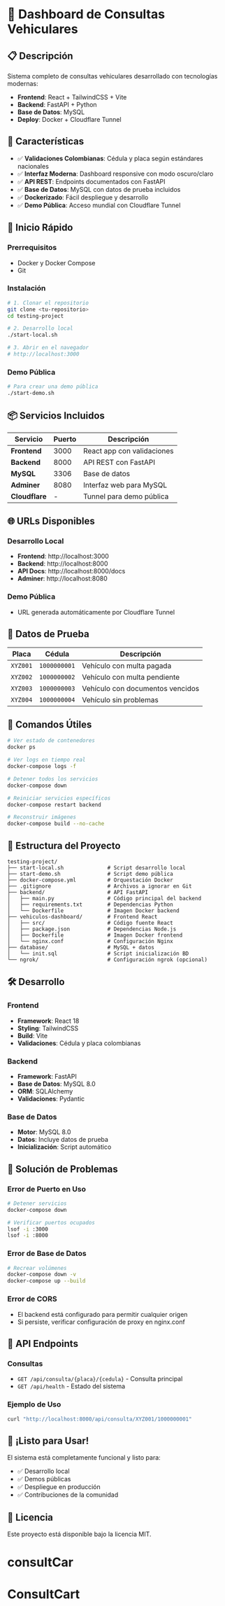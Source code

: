 # 🚀 Dashboard de Consultas Vehiculares

## 📋 **Descripción**

Sistema completo de consultas vehiculares desarrollado con tecnologías modernas:

- **Frontend**: React + TailwindCSS + Vite
- **Backend**: FastAPI + Python
- **Base de Datos**: MySQL
- **Deploy**: Docker + Cloudflare Tunnel

## 🎯 **Características**

- ✅ **Validaciones Colombianas**: Cédula y placa según estándares nacionales
- ✅ **Interfaz Moderna**: Dashboard responsive con modo oscuro/claro
- ✅ **API REST**: Endpoints documentados con FastAPI
- ✅ **Base de Datos**: MySQL con datos de prueba incluidos
- ✅ **Dockerizado**: Fácil despliegue y desarrollo
- ✅ **Demo Pública**: Acceso mundial con Cloudflare Tunnel

## 🚀 **Inicio Rápido**

### **Prerrequisitos**
- Docker y Docker Compose
- Git

### **Instalación**
```bash
# 1. Clonar el repositorio
git clone <tu-repositorio>
cd testing-project

# 2. Desarrollo local
./start-local.sh

# 3. Abrir en el navegador
# http://localhost:3000
```

### **Demo Pública**
```bash
# Para crear una demo pública
./start-demo.sh
```

## 📦 **Servicios Incluidos**

| Servicio | Puerto | Descripción |
|----------|--------|-------------|
| **Frontend** | 3000 | React app con validaciones |
| **Backend** | 8000 | API REST con FastAPI |
| **MySQL** | 3306 | Base de datos |
| **Adminer** | 8080 | Interfaz web para MySQL |
| **Cloudflare** | - | Tunnel para demo pública |

## 🌐 **URLs Disponibles**

### **Desarrollo Local**
- **Frontend**: http://localhost:3000
- **Backend**: http://localhost:8000
- **API Docs**: http://localhost:8000/docs
- **Adminer**: http://localhost:8080

### **Demo Pública**
- URL generada automáticamente por Cloudflare Tunnel

## 🧪 **Datos de Prueba**

| Placa | Cédula | Descripción |
|-------|--------|-------------|
| `XYZ001` | `1000000001` | Vehículo con multa pagada |
| `XYZ002` | `1000000002` | Vehículo con multa pendiente |
| `XYZ003` | `1000000003` | Vehículo con documentos vencidos |
| `XYZ004` | `1000000004` | Vehículo sin problemas |

## 🔧 **Comandos Útiles**

```bash
# Ver estado de contenedores
docker ps

# Ver logs en tiempo real
docker-compose logs -f

# Detener todos los servicios
docker-compose down

# Reiniciar servicios específicos
docker-compose restart backend

# Reconstruir imágenes
docker-compose build --no-cache
```

## 📁 **Estructura del Proyecto**

```
testing-project/
├── start-local.sh              # Script desarrollo local
├── start-demo.sh               # Script demo pública
├── docker-compose.yml          # Orquestación Docker
├── .gitignore                  # Archivos a ignorar en Git
├── backend/                    # API FastAPI
│   ├── main.py                 # Código principal del backend
│   ├── requirements.txt        # Dependencias Python
│   └── Dockerfile              # Imagen Docker backend
├── vehiculos-dashboard/        # Frontend React
│   ├── src/                    # Código fuente React
│   ├── package.json            # Dependencias Node.js
│   ├── Dockerfile              # Imagen Docker frontend
│   └── nginx.conf              # Configuración Nginx
├── database/                   # MySQL + datos
│   └── init.sql                # Script inicialización BD
└── ngrok/                      # Configuración ngrok (opcional)
```

## 🛠️ **Desarrollo**

### **Frontend**
- **Framework**: React 18
- **Styling**: TailwindCSS
- **Build**: Vite
- **Validaciones**: Cédula y placa colombianas

### **Backend**
- **Framework**: FastAPI
- **Base de Datos**: MySQL 8.0
- **ORM**: SQLAlchemy
- **Validaciones**: Pydantic

### **Base de Datos**
- **Motor**: MySQL 8.0
- **Datos**: Incluye datos de prueba
- **Inicialización**: Script automático

## 🚨 **Solución de Problemas**

### **Error de Puerto en Uso**
```bash
# Detener servicios
docker-compose down

# Verificar puertos ocupados
lsof -i :3000
lsof -i :8000
```

### **Error de Base de Datos**
```bash
# Recrear volúmenes
docker-compose down -v
docker-compose up --build
```

### **Error de CORS**
- El backend está configurado para permitir cualquier origen
- Si persiste, verificar configuración de proxy en nginx.conf

## 📝 **API Endpoints**

### **Consultas**
- `GET /api/consulta/{placa}/{cedula}` - Consulta principal
- `GET /api/health` - Estado del sistema

### **Ejemplo de Uso**
```bash
curl "http://localhost:8000/api/consulta/XYZ001/1000000001"
```

## 🎉 **¡Listo para Usar!**

El sistema está completamente funcional y listo para:
- ✅ Desarrollo local
- ✅ Demos públicas
- ✅ Despliegue en producción
- ✅ Contribuciones de la comunidad

## 📄 **Licencia**

Este proyecto está disponible bajo la licencia MIT.
# consultCar
# ConsultCart
